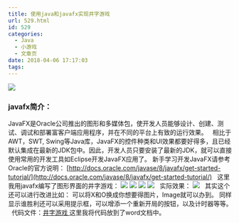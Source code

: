 ```yaml
---
title: 使用java和javafx实现井字游戏
url: 529.html
id: 529
categories:
  - Java
  - 小游戏
  - 文章页
date: 2018-04-06 17:17:03
tags:
---
```


![](http://47.100.4.8/wp-content/uploads/2018/04/QQ图片20180406170916.png)

### javafx简介：

JavaFX是Oracle公司推出的图形和多媒体包，使开发人员能够设计、创建、测试、调试和部署富客户端应用程序，并在不同的平台上有致的运行效果。   相比于AWT，SWT, Swing等Java库，JavaFX的控件种类和UI效果都要好得多，且已经默认集成在最新的JDK包中。因此，开发人员只要安装了最新的JDK，就可以直接使用常用的开发工具如Eclipse开发JavaFX应用了。 新手学习开发JavaFX请参考Oracle的官方说明： [http://docs.oracle.com/javase/8/javafx/get-started-tutorial/](http://docs.oracle.com/javase/8/javafx/get-started-tutorial/)   这里我用javafx编写了图形界面的井字游戏： ![](http://47.100.4.8/wp-content/uploads/2018/04/QQ图片20180406171029.png) ![](http://47.100.4.8/wp-content/uploads/2018/04/QQ图片20180406171102.png) ![](http://47.100.4.8/wp-content/uploads/2018/04/QQ图片20180406171143.png) ![](http://47.100.4.8/wp-content/uploads/2018/04/QQ图片20180406171203.png)   实际效果： ![](http://47.100.4.8/wp-content/uploads/2018/04/QQ图片20180406171253.png)   其实这个还可以进行改进比如： 可以将X和O换成你想要得图片，Image就可以办到。 同样显示谁胜利还可以采用提示框，可以增添一个重新开局的按钮，以及计时器等等。   代码文件：[井字游戏 ](http://47.100.4.8/wp-content/uploads/2018/04/井字游戏.docx) 这里我将代码放到了word文档中。